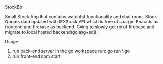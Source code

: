 StockBo

Small Stock App that contains watchlist functionality and chat room. Stock Quotes data updated with IEXStock API which is free of charge. ReactJs as frontend and firebase as backend. Going to slowly get rid of firebase and migrate to local hosted backend(golang+sql). 

Usage:
  1. run back-end server
    In the go workspace run:
      go run *.go
  2. run front-end
    npm start
   

